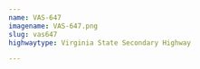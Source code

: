 ```yaml
---
name: VAS-647
imagename: VAS-647.png
slug: vas647
highwaytype: Virginia State Secondary Highway

---
```


